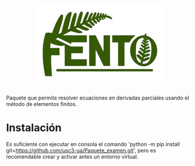 <div align="center">
  <img src="Fento2.png" alt="Logo" width="350" />
</div>

<br>

Paquete que permite resolver ecuaciones en derivadas parciales usando el método de elementos finitos.

# Instalación

Es suficiente con ejecutar en consola el comando 'python -m pip install git+https://github.com/usc3-ua/Paquete_examen.git', pero es recomendable crear y activar antes un entorno virtual.
